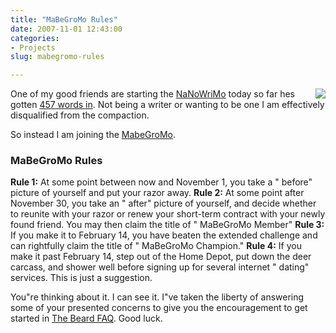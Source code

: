 ```yaml
---
title: "MaBeGroMo Rules"
date: 2007-11-01 12:43:00
categories:
- Projects
slug: mabegromo-rules

---
```


<a href="/public/uploads/2007/11/beard.jpg"><img src="/public/uploads/2007/11/beard.thumbnail.jpg" align="right" /></a>One of my good friends are starting the <a href="http://www.nanowrimo.org/">NaNoWriMo</a> today so far hes gotten <a href="http://www.criticaloddness.com/blog/smooth/">457 words in</a>.  Not being a writer or wanting to be one I am effectively disqualified from the compaction.

So instead I am joining the <a href="http://www.dyers.org/blog/archives/2005/11/16/mabegromo/">MabeGroMo</a>.<a href="http://www.dyers.org/blog/archives/2005/11/16/mabegromo/">
</a>
<h3>MaBeGroMo Rules</h3>
<strong>Rule 1:</strong> At some point between now and November 1, you take a "
before" picture of yourself and put your razor away.
<strong>Rule 2:</strong> At some point after November 30, you take an "
after" picture of yourself, and decide whether to reunite with your razor or renew your short-term contract with your newly found friend. You may then claim the title of "
MaBeGroMo Member"
<strong>Rule 3:</strong> If you make it to February 14, you have beaten the extended challenge and can rightfully claim the title of "
MaBeGroMo Champion."
<strong>Rule 4:</strong> If you make it past February 14, step out of the Home Depot, put down the deer carcass, and shower well before signing up for several internet "
dating" services. This is just a suggestion.

You&quot;re thinking about it. I can see it. I&quot;ve taken the liberty of answering some of your presented concerns to give you the encouragement to get started in <a href="http://www.dyers.org/blog/beards/the-beard-faq/">The Beard FAQ</a>.  Good luck.
